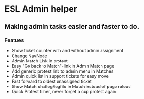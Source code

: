 # ESL Admin helper
## Making admin tasks easier and faster to do.

### Featues
- Show ticket counter with and without admin assignment
- Change NavNode
- Admin Match Link in protest
- Easy "Go back to Match"-link in Admin Match page
- Add generic protest link to admin menu in Matches
- Admin quick list in support tickets for easy move
- Fast forward to oldest unassigned ticket
- Show Match chatlog/logfile in Match instead of page reload
- Quick Protest timer, never forget a cup protest again
